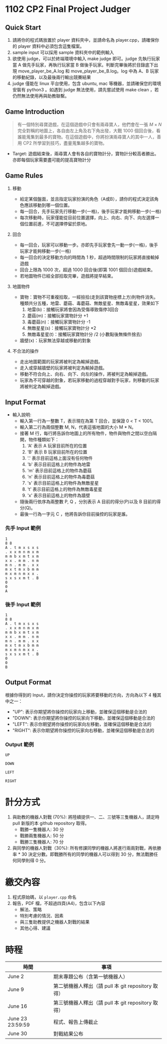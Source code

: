 # 1102 CP2 Final Project Judger
## Quick Start
1. 請將你的程式碼放置於 player 資料夾中，並請命名為 player.cpp，請確保你的 player 資料中必須包含這隻檔案。
2. sample input 可以採用 sample 資料夾中的範例輸入
3. 欲使用 judge，可以於終端環境中輸入 make judge 即可。judge 先執行玩家當 A 做先手玩家，再執行玩家當 B 做後手玩家。判斷完畢後將於目錄底下出現 move_player_be_A.log 和 move_player_be_B.log。log 中為 A、B 玩家的移動紀錄，以及最後兩行輸出競賽結果
4. judge 僅能在 linux 平台使用，包含 ubuntu, mac 等機器，並請確保您的環境安裝有 python3 。如遇到 judge 無法使用，請先嘗試使用 make clean ，若仍然無法使用再與助教聯繫。

## Game Introduction
> 有一個特別尋寶遊戲，在這個遊戲中只會有兩尋寶人，他們會在一張 $M \times N$ 完全對稱的地圖上，各自由左上角及右下角出發，大戰 1000 個回合後，看誰能蒐集到最多的寶物。在這個遊戲中，你將扮演兩尋寶人的其中一人，善用 CP2 所學習到技巧，盡量蒐集越多的寶物。

- Target: 遊戲結束後，兩尋寶人會有各自的寶物計分，寶物計分較高者勝出。亦即每個玩家需要盡可能的提高寶物計分

## Game Rules
1. 移動
    - 給定某個盤面，並且指定玩家扮演的角色（A或B），請你的程式決定該角色應該移動到哪一個位置。
    - 每一回合，先手玩家先行移動一步(一格)，後手玩家才能夠移動一步(一格)
    - 每次移動時，玩家僅能從目前位置選擇，向上、向右、向下、向左選擇一個位置前進，不可選擇停留於原地。

2. 回合
    - 每一回合，玩家可以移動一步。亦即先手玩家會先一動一步(一格)，後手玩家才能夠移動一步(一格)
    - 每一回合的決定移動方向的時間為 1 秒，超過時間限制的玩家將直接輸掉遊戲
    - 回合上限為 1000 次，超過 1000 回合後(即第 1001 個回合)遊戲結束。
    - 若地圖物件已經全部拾取完畢，遊戲將提早結束。

3. 地圖物件
    - 寶物：寶物不可重複拾取，一經撿拾(走到該寶物座標上方)則物件消失。種類共分五種，地雷、蘑菇、毒蘑菇、無敵星星、無敵毒星星，效果如下
        1. 地雷(b)：接觸玩家將會因為受傷導致傷停3回合
        2. 蘑菇(m)：接觸玩家寶物計分 +1
        3. 毒蘑菇(n)：接觸玩家寶物計分 -1
        4. 無敵星星(s)：接觸玩家寶物計分 *2
        5. 無敵毒星星(t)：接觸玩家寶物計分 /2 (小數點後無條件捨去)
    - 牆壁(x)：玩家無法穿越或移動的對象

4. 不合法的操作
    - 走出地圖範圍的玩家將被判定為輸掉遊戲。
    - 走入或穿越牆壁的玩家將被判定為輸掉遊戲。
    - 移動不符合向上、向右、向下、向左的操作，將被判定為輸掉遊戲。
    - 玩家為不可穿越的對象，若玩家移動的過程穿越對手玩家，則移動的玩家將被判定為輸掉遊戲。

## Input Format
- 輸入說明: 
    - 輸入第一行為一整數 T，表示現在為第 T 回合，並保證 0 < T < 1001。
    - 輸入第二行為兩個整數 M, N，代表這張地圖的大小 M * N。
    - 接著 M 行，每行將告訴你地圖上的所有物件，物件與物件之間以空白隔開，物件種類如下：
        1. 'A' 表示 A 玩家目前所在的位置
        2. 'B' 表示 B 玩家目前所在的位置
        3. '.' 表示目前這格上面沒有任何物件
        4. 'b' 表示目前這格上的物件為地雷
        5. 'm' 表示目前這格上的物件為蘑菇
        6. 'n' 表示目前這格上的物件為毒蘑菇
        7. 's' 表示目前這格上的物件為無敵星星
        8. 't' 表示目前這格上的物件為無敵毒星星
        9. 'x' 表示目前這格上的物件為牆壁
    - 隨後兩行依序為兩整數 P, Q ，分別表示 A 目前的得分(P)以及 B 目前的得分(Q)。
    - 最後一行為一字元 C ，他將告訴你目前操控的玩家是誰。
### 先手 Input 範例
```
1
8 8
A . t m x s x s
. x x m n m x m
m m b x m t x m
x x . m m . n m
m n . m m . x x
m x t m x b m m
m x m n m x x .
s x s x m t . B
0
0
A
```
### 後手 Input 範例
```
1
8 8
A . t m x s x s
. x x m n m x m
m m b x m t x m
x x . m m . n m
m n . m m . x x
m x t m x b m m
m x m n m x x .
s x s x m t . B
0
0
B
```

## Output Format
根據你得到的 Input，請你決定你操控的玩家將要移動的方向，方向為以下 4 種其中之一：

- "UP": 表示你期望將你操控的玩家向上移動，並確保這個移動是合法的
- "DOWN": 表示你期望將你操控的玩家向下移動，並確保這個移動是合法的
- "LEFT": 表示你期望將你操控的玩家向左移動，並確保這個移動是合法的
- "RIGHT": 表示你期望將你操控的玩家向右移動，並確保這個移動是合法的

### Output 範例
```
UP
```
```
DOWN
```
```
LEFT
```
```
RIGHT
```


# 計分方式
1. 與助教的機器人對戰 (70%): 將陸續提供一、二、三號等三隻機器人，請定時 pull 新版的本 github repository 取得。
    - 戰勝一隻機器人: 30 分
    - 戰勝兩隻機器人: 50 分
    - 戰勝三隻機器人: 70 分
2. 與同學的機器人對戰（30%): 所有修課同學的機器人將進行兩兩對戰，再依勝率 * 30 決定分數。即戰勝所有的同學的機器人可以得到 30 分，無法戰勝任何同學則得 0 分。

# 繳交內容
1. 程式原始碼，以 `player.cpp` 命名
2. 報告，PDF 檔，不超過四頁(A4)，包含以下內容
    - 解法、策略
    - 特別考慮的情況、因素
    - 與三隻助教提供之機器人對戰的結果
    - 其他心得、建議

# 時程
|時間 | 事項 |
|-----|-----|
|June 2|期末專題公布（含第一號機器人）|
|June 9|第二號機器人釋出（請 pull 本 git repository 取得）|
|June 16|第三號機器人釋出（請 pull 本 git repository 取得）|
|June 23 23:59:59| 程式、報告上傳截止|
|June 30| 對戰結果公布 |

